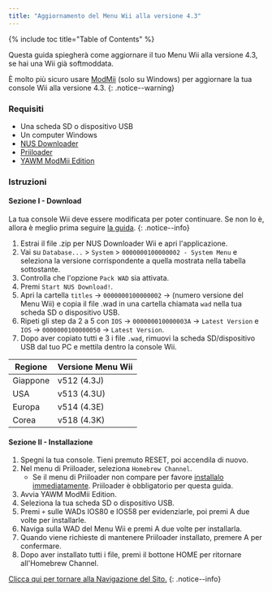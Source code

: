 ```yaml
---
title: "Aggiornamento del Menu Wii alla versione 4.3"
---
```


{% include toc title="Table of Contents" %}

Questa guida spiegherà come aggiornare il tuo Menu Wii alla versione 4.3, se hai una Wii già softmoddata.

È molto più sicuro usare [ModMii](modmii) (solo su Windows) per aggiornare la tua console Wii alla versione 4.3.
{: .notice--warning}

### Requisiti

* Una scheda SD o dispositivo USB
* Un computer Windows
* [NUS Downloader](https://github.com/WiiDatabase/nusdownloader/releases/latest)
* [Priiloader](priiloader)
* [YAWM ModMii Edition](https://oscwii.org/library/app/yawmme)

### Istruzioni

#### Sezione I - Download

La tua console Wii deve essere modificata per poter continuare. Se non lo è, allora è meglio prima seguire [la guida](get-started).
{: .notice--info}

1. Estrai il file .zip per NUS Downloader Wii e apri l'applicazione.
1. Vai su `Database...` > `System` > `0000000100000002 - System Menu` e seleziona la versione corrispondente a quella mostrata nella tabella sottostante.
1. Controlla che l'opzione `Pack WAD` sia attivata.
1. Premi `Start NUS Download!`.
1. Apri la cartella `titles` -> `0000000100000002` -> (numero versione del Menu Wii) e copia il file .wad in una cartella chiamata `wad` nella tua scheda SD o dispositivo USB.
1. Ripeti gli step da 2 a 5 con `IOS` -> `000000010000003A` -> `Latest Version` e `IOS` -> `0000000100000050` -> `Latest Version`.
1. Dopo aver copiato tutti e 3 i file `.wad`, rimuovi la scheda SD/dispositivo USB dal tuo PC e mettila dentro la console Wii.

| Regione  | Versione Menu Wii |
| -------- | ----------------- |
| Giappone | v512 (4.3J)       |
| USA      | v513 (4.3U)       |
| Europa   | v514 (4.3E)       |
| Corea    | v518 (4.3K)       |

#### Sezione II - Installazione

1. Spegni la tua console. Tieni premuto RESET, poi accendila di nuovo.
1. Nel menu di Priiloader, seleziona `Homebrew Channel`.
    * Se il menu di Priiloader non compare per favore [installalo immediatamente](priiloader). Priiloader è obbligatorio per questa guida.
1. Avvia YAWM ModMii Edition.
1. Seleziona la tua scheda SD o dispositivo USB.
1. Premi `+` sulle WADs IOS80 e IOS58 per evidenziarle, poi premi A due volte per installarle.
1. Naviga sulla WAD del Menu Wii e premi A due volte per installarla.
1. Quando viene richieste di mantenere Priiloader installato, premere A per confermare.
1. Dopo aver installato tutti i file, premi il bottone HOME per ritornare all'Homebrew Channel.

[Clicca qui per tornare alla Navigazione del Sito.](navigazione-sito)
{: .notice--info}
